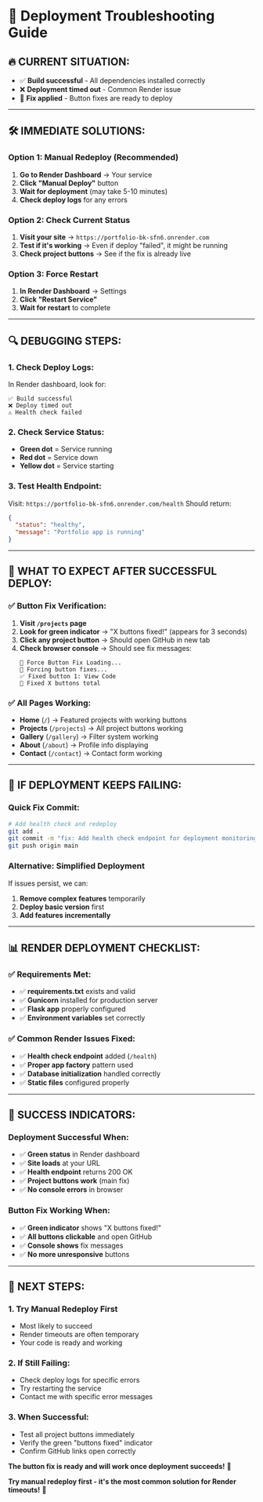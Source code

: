 # 🚀 Deployment Troubleshooting Guide

## 🔥 **CURRENT SITUATION:**
- ✅ **Build successful** - All dependencies installed correctly
- ❌ **Deployment timed out** - Common Render issue
- 🔧 **Fix applied** - Button fixes are ready to deploy

---

## 🛠️ **IMMEDIATE SOLUTIONS:**

### **Option 1: Manual Redeploy (Recommended)**
1. **Go to Render Dashboard** → Your service
2. **Click "Manual Deploy"** button
3. **Wait for deployment** (may take 5-10 minutes)
4. **Check deploy logs** for any errors

### **Option 2: Check Current Status**
1. **Visit your site** → `https://portfolio-bk-sfn6.onrender.com`
2. **Test if it's working** → Even if deploy "failed", it might be running
3. **Check project buttons** → See if the fix is already live

### **Option 3: Force Restart**
1. **In Render Dashboard** → Settings
2. **Click "Restart Service"**
3. **Wait for restart** to complete

---

## 🔍 **DEBUGGING STEPS:**

### **1. Check Deploy Logs:**
In Render dashboard, look for:
```
✅ Build successful
❌ Deploy timed out
⚠️ Health check failed
```

### **2. Check Service Status:**
- **Green dot** = Service running
- **Red dot** = Service down
- **Yellow dot** = Service starting

### **3. Test Health Endpoint:**
Visit: `https://portfolio-bk-sfn6.onrender.com/health`
Should return:
```json
{
  "status": "healthy",
  "message": "Portfolio app is running"
}
```

---

## 🎯 **WHAT TO EXPECT AFTER SUCCESSFUL DEPLOY:**

### **✅ Button Fix Verification:**
1. **Visit `/projects` page**
2. **Look for green indicator** → "X buttons fixed!" (appears for 3 seconds)
3. **Click any project button** → Should open GitHub in new tab
4. **Check browser console** → Should see fix messages:
   ```
   🔧 Force Button Fix Loading...
   🚀 Forcing button fixes...
   ✅ Fixed button 1: View Code
   🎉 Fixed X buttons total
   ```

### **✅ All Pages Working:**
- **Home** (`/`) → Featured projects with working buttons
- **Projects** (`/projects`) → All project buttons working
- **Gallery** (`/gallery`) → Filter system working
- **About** (`/about`) → Profile info displaying
- **Contact** (`/contact`) → Contact form working

---

## 🚨 **IF DEPLOYMENT KEEPS FAILING:**

### **Quick Fix Commit:**
```bash
# Add health check and redeploy
git add .
git commit -m "fix: Add health check endpoint for deployment monitoring"
git push origin main
```

### **Alternative: Simplified Deployment**
If issues persist, we can:
1. **Remove complex features** temporarily
2. **Deploy basic version** first
3. **Add features incrementally**

---

## 📊 **RENDER DEPLOYMENT CHECKLIST:**

### **✅ Requirements Met:**
- ✅ **requirements.txt** exists and valid
- ✅ **Gunicorn** installed for production server
- ✅ **Flask app** properly configured
- ✅ **Environment variables** set correctly

### **✅ Common Render Issues Fixed:**
- ✅ **Health check endpoint** added (`/health`)
- ✅ **Proper app factory** pattern used
- ✅ **Database initialization** handled correctly
- ✅ **Static files** configured properly

---

## 🎉 **SUCCESS INDICATORS:**

### **Deployment Successful When:**
- ✅ **Green status** in Render dashboard
- ✅ **Site loads** at your URL
- ✅ **Health endpoint** returns 200 OK
- ✅ **Project buttons work** (main fix)
- ✅ **No console errors** in browser

### **Button Fix Working When:**
- ✅ **Green indicator** shows "X buttons fixed!"
- ✅ **All buttons clickable** and open GitHub
- ✅ **Console shows** fix messages
- ✅ **No more unresponsive** buttons

---

## 🔄 **NEXT STEPS:**

### **1. Try Manual Redeploy First**
- Most likely to succeed
- Render timeouts are often temporary
- Your code is ready and working

### **2. If Still Failing:**
- Check deploy logs for specific errors
- Try restarting the service
- Contact me with specific error messages

### **3. When Successful:**
- Test all project buttons immediately
- Verify the green "buttons fixed" indicator
- Confirm GitHub links open correctly

**The button fix is ready and will work once deployment succeeds!** 🚀

**Try manual redeploy first - it's the most common solution for Render timeouts!** 💪
